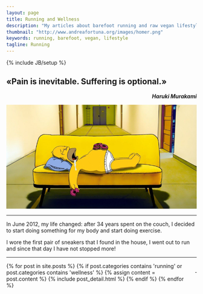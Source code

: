 ```yaml
---
layout: page
title: Running and Wellness
description: "My articles about barefoot running and raw vegan lifestyle"
thumbnail: "http://www.andreafortuna.org/images/homer.png"
keywords: running, barefoot, vegan, lifestyle
tagline: Running
---
```

{% include JB/setup %}

«Pain is inevitable. Suffering is optional.»
--
<p style="text-align: right;font-style: italic;"><strong>Haruki Murakami</strong></p>

![Homer on the couch](/images/homer.png)

<hr/>

In June 2012, my life changed: after 34 years spent on the couch, I decided to start doing something for my body and start doing exercise.

I wore the first pair of sneakers that I found in the house, I went out to run and since that day I have not stopped more!
 
<hr/>
<p style="text-align: right;float:right;margin-top:10px;margin-left:20px;"><a href="rss.xml"><i class="fa fa-rss fa-4x" >&nbsp;</i></a></p>
<div class="blog-index">

{% for post in site.posts %}
    {% if post.categories contains 'running' or post.categories contains 'wellness' %}
        {% assign content = post.content %}
        {% include post_detail.html %}
    {% endif %}
{% endfor %}

</div>



